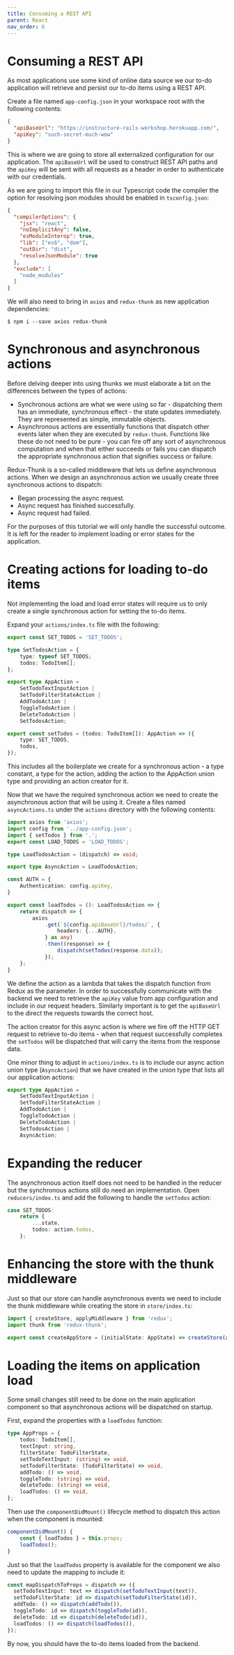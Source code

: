 ```yaml
---
title: Consuming a REST API
parent: React
nav_order: 6
---
```


# Consuming a REST API

As most applications use some kind of online data source we our to-do application will retrieve and persist our to-do items using a REST API.

Create a file named `app-config.json` in your workspace root with the following contents:

```json
{
  "apiBaseUrl": "https://instructure-rails-workshop.herokuapp.com/",
  "apiKey": "such-secret-much-wow"
}
```

This is where we are going to store all externalized configuration for our application. The `apiBaseUrl` will be used to construct REST API paths and the `apiKey` will be sent with all requests as a header in order to authenticate with our credentials.

As we are going to import this file in our Typescript code the compiler the option for resolving json modules should be enabled in `tsconfig.json`: 

```json
{
  "compilerOptions": {
    "jsx": "react",
    "noImplicitAny": false,
    "esModuleInterop": true,
    "lib": ["es6", "dom"],
    "outDir": "dist",
    "resolveJsonModule": true
  },
  "exclude": [
    "node_modules"
  ]
}
```

We will also need to bring in `axios` and `redux-thunk` as new application dependencies:

```
$ npm i --save axios redux-thunk
```

# Synchronous and asynchronous actions

Before delving deeper into using thunks we must elaborate a bit on the differences between the types of actions:

* Synchronous actions are what we were using so far - dispatching them has an immediate, synchronous effect - the state updates immediately. They are represented as simple, immutable objects.
* Asynchronous actions are essentially functions that dispatch other events later when they are executed by `redux-thunk`. Functions like these do not need to be pure - you can fire off any sort of asynchronous computation and when that either succeeds or fails you can dispatch the appropriate synchronous action that signifies success or failure.

Redux-Thunk is a so-called middleware that lets us define asynchronous actions. When we design an asynchronous action we usually create three synchronous actions to dispatch:
* Began processing the async request.
* Async request has finished successfully.
* Async request had failed. 

For the purposes of this tutorial we will only handle the successful outcome. It is left for the reader to implement loading or error states for the application.

# Creating actions for loading to-do items

Not implementing the load and load error states will require us to only create a single synchronous action for setting the to-do items. 

Expand your `actions/index.ts` file with the following:
```typescript
export const SET_TODOS = 'SET_TODOS';

type SetTodosAction = {
    type: typeof SET_TODOS;
    todos: TodoItem[];
};

export type AppAction = 
    SetTodoTextInputAction | 
    SetTodoFilterStateAction | 
    AddTodoAction | 
    ToggleTodoAction | 
    DeleteTodoAction |
    SetTodosAction;

export const setTodos = (todos: TodoItem[]): AppAction => ({
    type: SET_TODOS,
    todos,
});
```

This includes all the boilerplate we create for a synchronous action - a type constant, a type for the action, adding the action to the AppAction union type and providing an action creator for it.

Now that we have the required synchronous action we need to create the asynchronous action that will be using it. Create a files named `asyncActions.ts` under the `actions` directory with the following contents:

```typescript
import axios from 'axios';
import config from '../app-config.json';
import { setTodos } from '.';
export const LOAD_TODOS = 'LOAD_TODOS';

type LoadTodosAction = (dispatch) => void;

export type AsyncAction = LoadTodosAction;

const AUTH = {
    Authentication: config.apiKey,
}

export const loadTodos = (): LoadTodosAction => {
    return dispatch => {
        axios
            .get(`${config.apiBaseUrl}/todos/`, {
                headers: {...AUTH},
            } as any)
            .then((response) => {
                dispatch(setTodos(response.data));
            });
    };
}
```

We define the action as a lambda that takes the dispatch function from Redux as the parameter. In order to successfully communicate with the backend we need to retrieve the `apiKey` value from app configuration and include in our request headers. Similarly important is to get the `apiBaseUrl` to the direct the requests towards the correct host.

The action creator for this async action is where we fire off the HTTP GET request to retrieve to-do items - when that request successfully completes the `setTodos` will be dispatched that will carry the items from the response data.

One minor thing to adjust in `actions/index.ts` is to include our async action union type (`AsyncAction`) that we have created in the union type that lists all our application actions:

```typescript
export type AppAction = 
    SetTodoTextInputAction | 
    SetTodoFilterStateAction | 
    AddTodoAction | 
    ToggleTodoAction | 
    DeleteTodoAction |
    SetTodosAction |
    AsyncAction;
``` 

# Expanding the reducer

The asynchronous action itself does not need to be handled in the reducer but the synchronous actions still do need an implementation. Open `reducers/index.ts` and add the following to handle the `setTodos` action:

```typescript
case SET_TODOS:
    return {
        ...state,
        todos: action.todos,
    };
``` 

# Enhancing the store with the thunk middleware

Just so that our store can handle asynchronous events we need to include the thunk middleware while creating the store in `store/index.ts`:

```typescript
import { createStore, applyMiddleware } from 'redux';
import thunk from 'redux-thunk';

export const createAppStore = (initialState: AppState) => createStore(appReducer, initialState, applyMiddleware(thunk));
```

# Loading the items on application load

Some small changes still need to be done on the main application component so that asynchronous actions will be dispatched on startup.

First, expand the properties with a `loadTodos` function: 

```typescript
type AppProps = {
    todos: TodoItem[],
    textInput: string,
    filterState: TodoFilterState,
    setTodoTextInput: (string) => void,
    setTodoFilterState: (TodoFilterState) => void,
    addTodo: () => void,
    toggleTodo: (string) => void,
    deleteTodo: (string) => void,
    loadTodos: () => void,
};
```

Then use the `componentDidMount()` lifecycle method to dispatch this action when the component is mounted:

```typescript
componentDidMount() {
    const { loadTodos } = this.props;
    loadTodos();
}
```
  
Just so that the `loadTodos` property is available for the component we also need to update the mapping to include it:

```typescript
const mapDispatchToProps = dispatch => ({
  setTodoTextInput: text => dispatch(setTodoTextInput(text)),
  setTodoFilterState: id => dispatch(setTodoFilterState(id)),
  addTodo: () => dispatch(addTodo()),
  toggleTodo: id => dispatch(toggleTodo(id)),
  deleteTodo: id => dispatch(deleteTodo(id)),
  loadTodos: () => dispatch(loadTodos()),
});
``` 

By now, you should have the to-do items loaded from the backend.